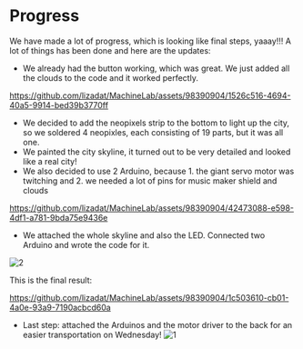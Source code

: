 # Progress

We have made a lot of progress, which is looking like final steps, yaaay!!!
A lot of things has been done and here are the updates:

- We already had the button working, which was great. We just added all the clouds to the code and it worked perfectly.

https://github.com/lizadat/MachineLab/assets/98390904/1526c516-4694-40a5-9914-bed39b3770ff


- We decided to add the neopixels strip to the bottom to light up the city, so we soldered 4 neopixles, each consisting of 19 parts, but it was all one.
- We painted the city skyline, it turned out to be very detailed and looked like a real city!
- We also decided to use 2 Arduino, because 1. the giant servo motor was twitching and 2. we needed a lot of pins for music maker shield and clouds

https://github.com/lizadat/MachineLab/assets/98390904/42473088-e598-4df1-a781-9bda75e9436e

- We attached the whole skyline and also the LED. Connected two Arduino and wrote the code for it.

![2](https://github.com/lizadat/MachineLab/assets/98390904/38483d88-5543-4dee-aacc-e4addb468bb4)


This is the final result:

https://github.com/lizadat/MachineLab/assets/98390904/1c503610-cb01-4a0e-93a9-7190acbcd60a


- Last step: attached the Arduinos and the motor driver to the back for an easier transportation on Wednesday!
![1](https://github.com/lizadat/MachineLab/assets/98390904/10233857-f104-4bfd-bc19-1abbc052fe94)
